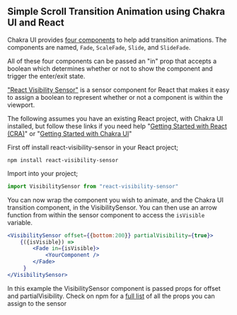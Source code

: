 ## Simple Scroll Transition Animation using Chakra UI and React

Chakra UI provides [four components](https://chakra-ui.com/docs/components/transitions) to help add transition animations. The components are named, `Fade`, `ScaleFade`, `Slide`, and `SlideFade`.

All of these four components can be passed an "in" prop that accepts a boolean which determines whether or not to show the component and trigger the enter/exit state.


["React Visibility Sensor"](https://www.npmjs.com/package/react-visibility-sensor) is a sensor component for React that makes it easy to assign a boolean to represent whether or not a component is within the viewport.

The following assumes you have an existing React project, with Chakra UI installed, but follow these links if you need help "[Getting Started with React (CRA)](https://create-react-app.dev/docs/getting-started/)" or "[Getting Started with Chakra UI](https://chakra-ui.com/docs/getting-started)"

 First off install react-visibility-sensor in your React project;

```
npm install react-visibility-sensor
```

Import into your project;

```jsx
import VisibilitySensor from "react-visibility-sensor"
```


You can now wrap the component you wish to animate, and the Chakra UI transition component, in the VisibilitySensor. You can then use an arrow function from within the sensor component to access the `isVisible` variable.

```jsx
<VisibilitySensor offset={{bottom:200}} partialVisibility={true}>
    {({isVisible}) =>
        <Fade in={isVisible}>
            <YourComponent />
        </Fade>
     }
</VisibilitySensor>
```
In this example the VisibilitySensor component is passed props for offset and partialVisibility. Check on npm for a [full list](https://www.npmjs.com/package/react-visibility-sensor#props) of all the props you can assign to the sensor


